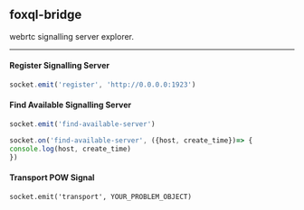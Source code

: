 ## foxql-bridge
webrtc signalling server explorer.

---

#### Register Signalling Server
``` javascript
socket.emit('register', 'http://0.0.0.0:1923')
```
#### Find Available Signalling Server
``` javascript
socket.emit('find-available-server')

socket.on('find-available-server', ({host, create_time})=> {
console.log(host, create_time)
})
```
#### Transport  POW Signal
```
socket.emit('transport', YOUR_PROBLEM_OBJECT)
```